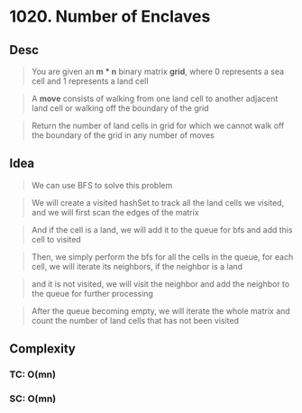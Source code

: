 # 1020. Number of Enclaves

## Desc

> You are given an **m * n** binary matrix **grid**, where 0 represents a sea cell and 1 represents a land cell

> A **move** consists of walking from one land cell to another adjacent land cell or walking off the boundary of the grid

> Return the number of land cells in grid for which we cannot walk off the boundary of the grid in any number of moves

## Idea

> We can use BFS to solve this problem

> We will create a visited hashSet to track all the land cells we visited, and we will first scan the edges of the matrix

> And if the cell is a land, we will add it to the queue for bfs and add this cell to visited

> Then, we simply perform the bfs for all the cells in the queue, for each cell, we will iterate its neighbors, if the neighbor is a land

> and it is not visited, we will visit the neighbor and add the neighbor to the queue for further processing

> After the queue becoming empty, we will iterate the whole matrix and count the number of land cells that has not been visited

## Complexity

### TC: O(mn)

### SC: O(mn)

